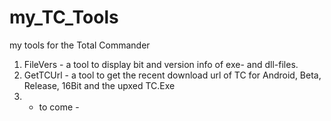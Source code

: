 # my_TC_Tools
my tools for the Total Commander

1. FileVers - a tool to display bit and version info of exe- and dll-files.
2. GetTCUrl - a tool to get the recent download url of TC for Android, Beta, Release, 16Bit and the upxed TC.Exe
3. - to come -
